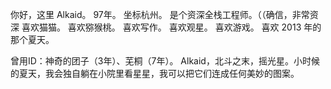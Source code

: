 你好，这里 Alkaid。
97年。
坐标杭州。
是个资深全栈工程师。（（确信，非常资深
喜欢猫猫。
喜欢猕猴桃。
喜欢写作。
喜欢观星。
喜欢游戏。
喜欢 2013 年的那个夏天。

曾用ID：神奇的团子（3年）、芜桐（7年）。
Alkaid，北斗之末，摇光星。小时候的夏天，我会独自躺在小院里看星星，我可以把它们连成任何美妙的图案。
